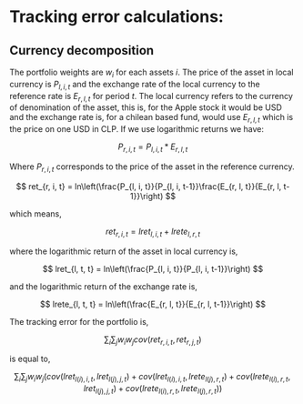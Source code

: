 # Tracking error calculations:

## 

## Currency decomposition

The portfolio weights are $w_{i}$ for each assets $i$. The price of the asset in local currency is $P_{l, i, t}$ and the exchange rate of the local currency to the reference rate is $E_{r, l, t}$ for period $t$. The local currency refers to the currency of denomination of the asset, this is, for the Apple stock it would be USD and the exchange rate is, for a chilean based fund, would use $E_{r, l, t}$ which is the price on one USD in CLP. If we use logarithmic returns we have:

$$ P_{r, i, t} = P_{l, i, t} * E_{r, l, t} $$

Where $P_{r, i, t}$ corresponds to the price of the asset in the reference currency. 

$$ ret_{r, i, t} = ln\left(\frac{P_{l, i, t}}{P_{l, i, t-1}}\frac{E_{r, l, t}}{E_{r, l, t-1}}\right) $$

which means,

$$ ret_{r, i, t} = lret_{l, i, t} + lrete_{l, r, t} $$

where the logarithmic return of the asset in local currency is,

$$ lret_{l, t, t} =  ln\left(\frac{P_{l, i, t}}{P_{l, i, t-1}}\right) $$

and the logarithmic return of the exchange rate is,

$$ lrete_{l, t, t} =  ln\left(\frac{E_{r, l, t}}{E_{r, l, t-1}}\right) $$

The tracking error for the portfolio is,

$$\sum_{i}\sum_{j} w_{i} w_{j} cov\left(ret_{r, i, t}, ret_{r, j, t}\right) $$

is equal to,

$$\sum_{i}\sum_{j} w_{i} w_{j} \left( cov\left(lret_{l\left(i\right), i, t}, lret_{l\left(j\right), j, t} \right) + cov\left(lret_{l\left(i\right), i, t}, lrete_{l\left(j\right), r, t} \right) + cov\left(lrete_{l\left(i\right), r, t}, lret_{l\left(j\right), j, t} \right) + cov\left(lrete_{l\left(i\right), r, t}, lrete_{l\left(j\right), r, t}\right) \right)$$
